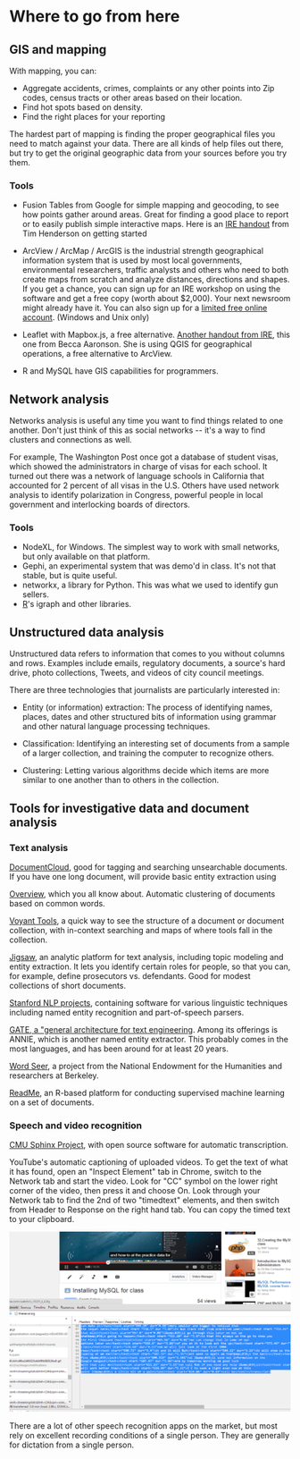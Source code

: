 # Where to go from here #

## GIS and mapping ##

With mapping, you can:

* Aggregate accidents, crimes, complaints or any other points into Zip codes, census tracts or other areas based on their location.
* Find hot spots based on density.
* Find the right places for your reporting 

The hardest part of mapping is finding the proper geographical files you need to match against your data. There are all kinds of help files out there, but try to get the original geographic data from your sources before you try them. 

### Tools ###

* Fusion Tables from Google for simple mapping and geocoding, to see how points gather around areas. Great for finding a good place to report or to easily publish simple interactive maps. Here is an [IRE handout](http://www.ire.org/resource-center/tipsheets/4081/download/?fileid=4056) from Tim Henderson on getting started

*  ArcView / ArcMap / ArcGIS is the industrial strength geographical information system that is used by most local governments, environmental researchers, traffic analysts and others who need to both create maps from scratch and analyze distances, directions and shapes. If you get a chance, you can sign up for an IRE workshop on using the software and get a free copy (worth about $2,000). Your next newsroom might already have it. You can also sign up for a [limited free online account](http://www.esri.com/software/arcgis/arcgisonline/features/free-personal-account). (Windows and Unix only)

* Leaflet with Mapbox.js, a free alternative. [Another handout from IRE](http://www.ire.org/resource-center/tipsheets/4088/download/?fileid=4054), this one from Becca Aaronson. She is using QGIS for geographical operations, a free alternative to ArcView. 

* R and MySQL have GIS capabilities for programmers.

## Network analysis ##

Networks analysis is useful any time you want to find things related to one another. Don't just think of this as social networks -- it's a way to find clusters and connections as well. 

For example, The Washington Post once got a database of student visas, which showed the administrators in charge of visas for each school. It turned out there was a network of language schools in California that accounted for 2 percent of all visas in the U.S. Others have used network analysis to identify polarization in Congress, powerful people in local government and interlocking boards of directors.

### Tools ###
* NodeXL, for Windows. The simplest way to work with small networks, but only available on that platform.
* Gephi, an experimental system that was demo'd in class. It's not that stable, but is quite useful.
* networkx, a library for Python. This was what we used to identify gun sellers.
*  [R](http://sna.stanford.edu/rlabs.php)'s igraph and other libraries. 

## Unstructured data analysis ##
Unstructured data refers to information that comes to you without columns and rows. Examples include emails, regulatory documents, a source's hard drive, photo collections, Tweets, and videos of city council meetings. 

There are three technologies that journalists are particularly interested in:
 
* Entity (or information) extraction: The process of identifying names, places, dates and other structured bits of information using grammar and other natural language processing techniques.
 
* Classification: Identifying an interesting set of documents from a sample of a larger collection, and training the computer to recognize others.
* Clustering: Letting various algorithms decide which items are more similar to one another than to others in the collection. 

## Tools for investigative data and document analysis ## 

### Text analysis ###

<a href="documentcloud.org">DocumentCloud</a>, good for tagging and searching unsearchable documents. If you have one long document, will provide basic entity extraction using 

<a href="overview.org">Overview</a>, which you all know about. Automatic clustering of documents based on common words.

<a href="voyant-tools.org">Voyant Tools</a>, a quick way to see the structure of a document or document collection, with in-context searching and maps of where tools fall in the collection. 

<a href="http://www.cc.gatech.edu/gvu/ii/jigsaw/">Jigsaw</a>, an analytic platform for text analysis, including topic modeling and entity extraction. It lets you identify certain roles for people, so that you can, for example, define prosecutors vs. defendants. Good for modest collections of short documents.

<a href="http://nlp.stanford.edu/downloads/">Stanford NLP projects</a>, containing software for various linguistic techniques including named entity recognition and part-of-speech parsers.

<a href="https://gate.ac.uk/">GATE, a "general architecture for text engineering</a>. Among its offerings is ANNIE, which is another named entity extractor. This probably comes in the most languages, and has been around for at least 20 years. 

<a href="http://wordseer.berkeley.edu/wordseer-3-0/">Word Seer</a>, a project from the National Endowment for the Humanities and researchers at Berkeley.

<a href="http://gking.harvard.edu/readme">ReadMe</a>, an R-based platform for conducting supervised machine learning on a set of documents.


### Speech and video recognition ###

<a href="http://cmusphinx.sourceforge.net/">CMU Sphinx Project</a>, with open source software for automatic transcription.

YouTube's automatic captioning of uploaded videos. To get the text of what it has found, open an "Inspect Element" tab in Chrome, switch to the Network tab and start the video. Look for "CC" symbol on the lower right corner of the video, then press it and choose On. Look through your Network tab to find the 2nd of two "timedtext" elements, and then switch from Header to Response on the right hand tab. You can copy the timed text to your clipboard.

<img src="youtube-captions.png">

There are a lot of other speech recognition apps on the market, but most rely on excellent recording conditions of a single person. They are generally for dictation from a single person.

  
  
